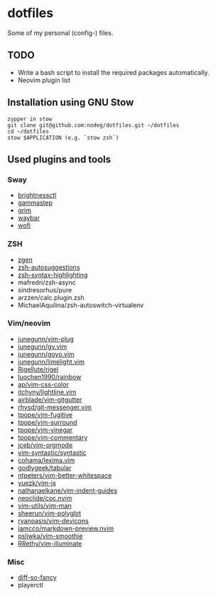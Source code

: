 # dotfiles

Some of my personal (config-) files.

## TODO

* Write a bash script to install the required packages automatically.
* Neovim plugin list

## Installation using GNU Stow

```shell
zypper in stow
git clone git@github.com:nodeg/dotfiles.git ~/dotfiles
cd ~/dotfiles
stow $APPLICATION (e.g. `stow zsh`)
```

## Used plugins and tools

### Sway

* [brightnessctl](https://github.com/Hummer12007/brightnessctl)
* [gammastep](https://gitlab.com/chinstrap/gammastep)
* [grim](https://github.com/emersion/grim)
* [waybar](https://github.com/Alexays/Waybar)
* [wofi](https://hg.sr.ht/~scoopta/wofi)

### ZSH

* [zgen](https://github.com/tarjoilija/zgen)
* [zsh-autosuggestions](https://github.com/zsh-users/zsh-autosuggestions)
* [zsh-syntax-highlighting](https://github.com/zsh-users/zsh-syntax-highlighting)
* mafredri/zsh-async
* sindresorhus/pure
* arzzen/calc.plugin.zsh
* MichaelAquilina/zsh-autoswitch-virtualenv

### Vim/neovim

* [junegunn/vim-plug](https://github.com/junegunn/vim-plug)
* [junegunn/gv.vim](https://github.com/junegunn/gv.vim)
* [junegunn/goyo.vim](https://github.com/junegunn/goyo.vim)
* [junegunn/limelight.vim](https://github.com/junegunn/limelight.vim)
* [Rigellute/rigel](https://github.com/Rigellute/rigel)
* [luochen1990/rainbow](https://github.com/luochen1990/rainbow)
* [ap/vim-css-color](https://github.com/ap/vim-css-color)
* [itchyny/lightline.vim](https://github.com/itchyny/lightline.vim)
* [airblade/vim-gitgutter](https://github.com/airblade/vim-gitgutter)
* [rhysd/git-messenger.vim](https://github.com/rhysd/git-messenger.vim)
* [tpope/vim-fugitive](https://github.com/tpope/vim-fugitive)
* [tpope/vim-surround](https://github.com/tpope/vim-surround)
* [tpope/vim-vinegar](https://github.com/tpope/vim-vinegar)
* [tpope/vim-commentary](https://github.com/tpope/vim-commentary)
* [jceb/vim-orgmode](https://github.com/jceb/vim-orgmode)
* [vim-syntastic/syntastic](https://github.com/vim-syntastic/syntastic)
* [cohama/lexima.vim](https://github.com/cohama/lexima.vim)
* [godlygeek/tabular](https://github.com/godlygeek/tabular)
* [ntpeters/vim-better-whitespace](https://github.com/ntpeters/vim-better-whitespace)
* [yuezk/vim-js](https://github.com/yuezk/vim-js)
* [nathanaelkane/vim-indent-guides](https://github.com/nathanaelkane/vim-indent-guides)
* [neoclide/coc.nvim](https://github.com/neoclide/coc.nvim)
* [vim-utils/vim-man](https://github.com/vim-utils/vim-man)
* [sheerun/vim-polyglot](https://github.com/sheerun/vim-polyglot)
* [ryanoasis/vim-devicons](https://github.com/ryanoasis/vim-devicons)
* [iamcco/markdown-preview.nvim](https://github.com/iamcco/markdown-preview.nvim)
* [psliwka/vim-smoothie](https://github.com/psliwka/vim-smoothie)
* [RRethy/vim-illuminate](https://github.com/RRethy/vim-illuminate)

### Misc

* [diff-so-fancy](https://github.com/so-fancy/diff-so-fancy)
* playerctl
